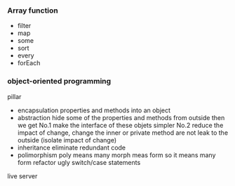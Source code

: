 ### Array function

- filter
- map
- some
- sort
- every
- forEach

### object-oriented programming

pillar

- encapsulation    properties and methods into an object
- abstraction      hide some of the properties and methods from outside then we get No.1 make the interface of these objets simpler No.2 reduce the impact of change, change the inner or private method are not leak to the outside  (isolate impact of change)
- inheritance    eliminate redundant code
- polimorphism    poly means many morph meas form  so it means many form    refactor ugly switch/case statements

live server